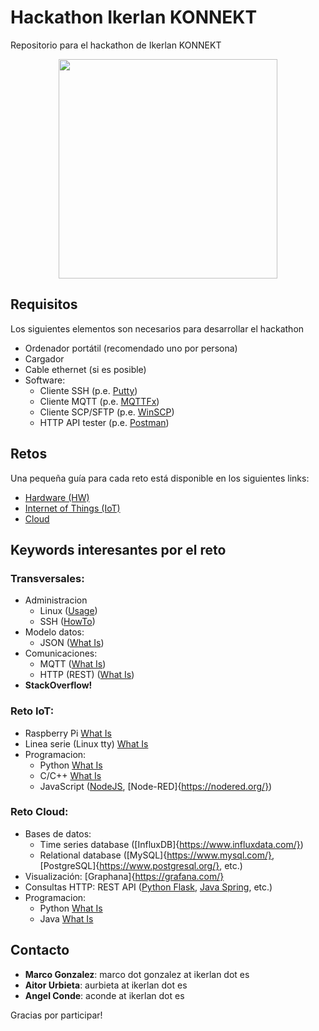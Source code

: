 # Hackathon Ikerlan KONNEKT
Repositorio para el hackathon de Ikerlan KONNEKT

<p align="center">
  <img width="350" height="351" src="https://www.ikerlan.es/img/ikerlan-konnekt/logo-footer.png">
</p>

## Requisitos
Los siguientes elementos son necesarios para desarrollar el hackathon

* Ordenador portátil (recomendado uno por persona)
* Cargador
* Cable ethernet (si es posible)
* Software:
  * Cliente SSH (p.e. [Putty](https://www.putty.org/))
  * Cliente MQTT (p.e. [MQTTFx](https://mqttfx.jensd.de/))
  * Cliente SCP/SFTP (p.e. [WinSCP](https://winscp.net/eng/index.php))
  * HTTP API tester (p.e. [Postman](https://www.getpostman.com/))

## Retos
Una pequeña guía para cada reto está disponible en los siguientes links:
 * [Hardware (HW)](https://github.com/ikerlan2015/hackathon/tree/master/hw)
 * [Internet of Things (IoT)](https://github.com/ikerlan2015/hackathon/tree/master/iot)
 * [Cloud](https://github.com/ikerlan2015/hackathon/tree/master/cloud)

## Keywords interesantes por el reto
### Transversales:
  * Administracion
    * Linux ([Usage](https://www.raspberrypi.org/documentation/linux/usage/))
    * SSH ([HowTo](https://www.howtogeek.com/311287/how-to-connect-to-an-ssh-server-from-windows-macos-or-linux/))
  * Modelo datos:
    * JSON ([What Is](https://developer.mozilla.org/en-US/docs/Learn/JavaScript/Objects/JSON))
  * Comunicaciones:
    * MQTT ([What Is](https://randomnerdtutorials.com/what-is-mqtt-and-how-it-works/))
    * HTTP (REST) ([What Is](https://spring.io/understanding/REST))
  * **StackOverflow!**
### Reto IoT:
  * Raspberry Pi [What Is](https://www.raspberrypi.org/)
  * Linea serie (Linux tty) [What Is](https://askubuntu.com/questions/481906/what-does-tty-stand-for)
  * Programacion:
    * Python [What Is](https://www.python.org/)
    * C/C++ [What Is](https://www.programiz.com/c-programming)
    * JavaScript ([NodeJS](https://nodejs.org/en/about/), [Node-RED]{https://nodered.org/})
### Reto Cloud:
  * Bases de datos:
    * Time series database ([InfluxDB]{https://www.influxdata.com/})
    * Relational database ([MySQL]{https://www.mysql.com/}, [PostgreSQL]{https://www.postgresql.org/}, etc.)
  * Visualización: [Graphana]{https://grafana.com/}
  * Consultas HTTP: REST API ([Python Flask](http://flask.pocoo.org/), [Java Spring](https://spring.io/), etc.)
  * Programacion:
    * Python [What Is](https://www.python.org/)
    * Java [What Is](https://www.edureka.co/blog/what-is-java/)

## Contacto
 * **Marco Gonzalez**: marco dot gonzalez at ikerlan dot es
 * **Aitor Urbieta**: aurbieta at ikerlan dot es
 * **Angel Conde**: aconde at ikerlan dot es


Gracias por participar!

